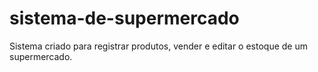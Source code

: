 # sistema-de-supermercado
Sistema criado para registrar produtos, vender e editar o estoque de um supermercado.
